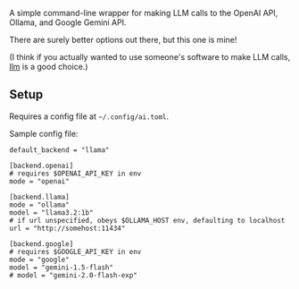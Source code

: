 A simple command-line wrapper for making LLM calls to the OpenAI API,
Ollama, and Google Gemini API.

There are surely better options out there, but this one is mine!

(I think if you actually wanted to use someone's software to make LLM
calls, [llm](https://github.com/simonw/llm) is a good choice.)

## Setup

Requires a config file at `~/.config/ai.toml`.

Sample config file:

```
default_backend = "llama"

[backend.openai]
# requires $OPENAI_API_KEY in env
mode = "openai"

[backend.llama]
mode = "ollama"
model = "llama3.2:1b"
# if url unspecified, obeys $OLLAMA_HOST env, defaulting to localhost
url = "http://somehost:11434"

[backend.google]
# requires $GOOGLE_API_KEY in env
mode = "google"
model = "gemini-1.5-flash"
# model = "gemini-2.0-flash-exp"
```
